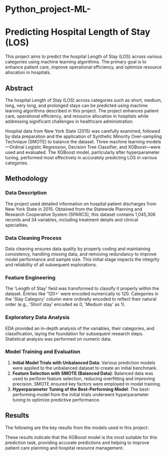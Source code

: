 # Python_project-ML-

# Predicting Hospital Length of Stay (LOS)

This project aims to predict the hospital Length of Stay (LOS) across various categories using machine learning algorithms. The primary goal is to enhance patient care, improve operational efficiency, and optimize resource allocation in hospitals.

## Abstract

The hospital Length of Stay (LOS) across categories such as short, medium, long, very long, and prolonged stays can be predicted using machine learning algorithms described in this project. The project enhances patient care, operational efficiency, and resource allocation in hospitals while addressing significant challenges in healthcare administration.

Hospital data from New York State (2015) was carefully examined, followed by data preparation and the application of Synthetic Minority Over-sampling Technique (SMOTE) to balance the dataset. Three machine learning models—Ordinal Logistic Regression, Decision Tree Classifier, and XGBoost—were used and evaluated. The XGBoost model, particularly after hyperparameter tuning, performed most effectively in accurately predicting LOS in various categories.

## Methodology

### Data Description

The project used detailed information on hospital patient discharges from New York State in 2015. Obtained from the Statewide Planning and Research Cooperative System (SPARCS), this dataset contains 1,045,306 records and 34 variables, including treatment details and clinical specialties.

### Data Cleaning Process

Data cleaning ensures data quality by properly coding and maintaining consistency, handling missing data, and removing redundancy to improve model performance and sample size. This initial stage impacts the integrity and reliability of all subsequent explorations.

### Feature Engineering

The 'Length of Stay' field was transformed to classify it properly within the dataset. Entries like '120+' were encoded numerically to 120. Categories in the 'Stay Category' column were ordinally encoded to reflect their natural order (e.g., 'Short stay' encoded as 0, 'Medium stay' as 1).

### Exploratory Data Analysis

EDA provided an in-depth analysis of the variables, their categories, and classification, laying the foundation for subsequent research steps. Statistical analysis was performed on numeric data.

### Model Training and Evaluation

1. **Initial Model Trials with Unbalanced Data**: Various prediction models were applied to the unbalanced dataset to create an initial benchmark.
2. **Feature Selection with SMOTE (Balanced Data)**: Balanced data was used to perform feature selection, reducing overfitting and improving precision. SMOTE ensured key factors were employed in model training.
3. **Hyperparameter Tuning of the Best-Performing Model**: The best-performing model from the initial trials underwent hyperparameter tuning to optimize predictive performance.

## Results

The following are the key results from the models used in this project:


These results indicate that the XGBoost model is the most suitable for this prediction task, providing accurate predictions and helping to improve patient care planning and hospital resource management.


